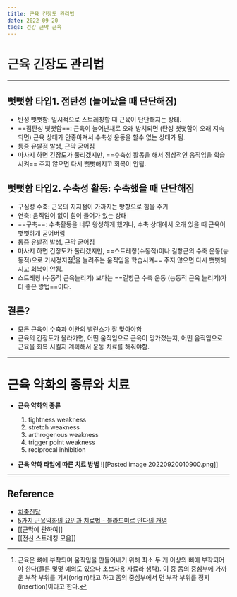 ```yaml
---
title: 근육 긴장도 관리법
date: 2022-09-20
tags: 건강 근막 근육
---
```


# 근육 긴장도 관리법

---


## 뻣뻣함 타입1. 점탄성 (늘어났을 때 단단해짐)
- 탄성 뻣뻣함: 일시적으로 스트레칭할 때 근육이 단단해지는 상태.
- ==점탄성 뻣뻣함==: 근육이 늘어난채로 오래 방치되면 (탄성 뻣뻣함이 오래 지속되면) 근육 상태가 안좋아져서 수축성 운동을 할수 없는 상태가 됨. 
- 통증 유발점 발생, 근막 굳어짐
- 마사지 하면 긴장도가 풀리겠지만, ==수축성 활동을 해서 정상적인 움직임을 학습시켜== 주지 않으면 다시 뻣뻣해지고 회복이 안됨.

## 뻣뻣함 타입2. 수축성 활동: 수축했을 때 단단해짐
- 구심성 수축: 근육의 지지점이 가까지는 방향으로 힘을 주기
- 연축: 움직임이 없이 힘이 들어가 있는 상태
- ==구축==: 수축활동을 너무 왕성하게 했거나, 수축 상태에서 오래 있을 때 근육이 뻣뻣하게 굳어버림 
- 통증 유발점 발생, 근막 굳어짐
- 마사지 하면 긴장도가 풀리겠지만, ==스트레칭(수동적)이나 길항근의 수축 운동(능동적)으로 기시정지점[^1]을 늘려주는 움직임을 학습시켜== 주지 않으면 다시 뻣뻣해지고 회복이 안됨. 
- 스트레칭 (수동적 근육늘리기) 보다는 ==길항근 수축 운동 (능동적 근육 늘리기)가 더 좋은 방법==이다.

[^1]: 근육은 뼈에 부착되며 움직임을 만들어내기 위해 최소 두 개 이상의 뼈에 부착되어야 한다(물론 몇몇 예외도 있으나 초보자용 자료라 생략). 이 중 몸의 중심부에 가까운 부착 부위를 기시(origin)라고 하고 몸의 중심부에서 먼 부착 부위를 정지(insertion)이라고 한다.

## 결론?
- 모든 근육이 수축과 이완의 밸런스가 잘 맞아야함
- 근육의 긴장도가 올라가면, 어떤 움직임으로 근육이 망가졌는지, 어떤 움직임으로 근육을 회복 시킬지 계획해서 운동 치료를 해줘야함.

---

# 근육 약화의 종류와 치료 

- **근육 약화의 종류** 
	1. tightness weakness
	2. stretch weakness
	3. arthrogenous weakness
	4. trigger point weakness
	5. reciprocal inhibition

- **근육 약화 타입에 따른 치료 방법** 
![[Pasted image 20220920010900.png]]

---
## Reference

- [치중진담](https://youtu.be/Ju2IqQIUNzo)
- [5가지 근육약화의 요인과 치료법 - 블라드미르 얀다의 개념](https://m.cafe.daum.net/panicbird/OU7w/195?listURI=%2Fpanicbird%2FOU7w)
- [[근막에 관하여]]
- [[전신 스트레칭 모음]]